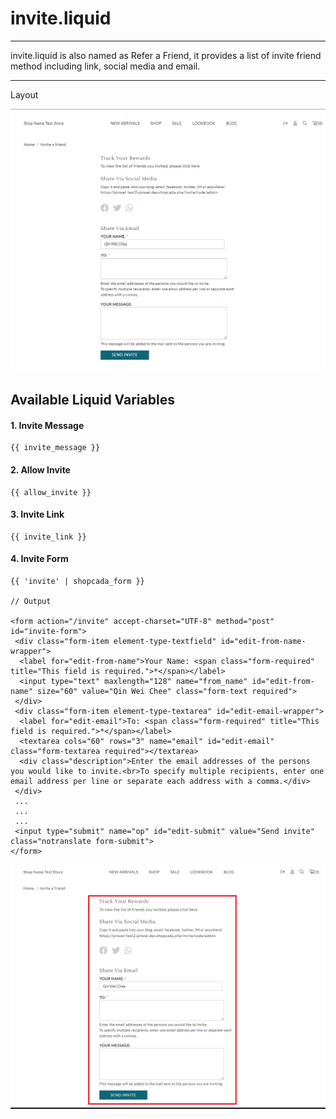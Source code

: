 # invite.liquid

---

invite.liquid is also named as Refer a Friend, it provides a list of invite friend method including link, social media and email.

---

Layout

![Invite](<../../assets/images/documents/image (43).png>)

## Available Liquid Variables

#### 1. Invite Message

```
{{ invite_message }}
```

#### 2. Allow Invite

```
{{ allow_invite }}
```

#### 3. Invite Link

```
{{ invite_link }}
```

#### 4. Invite Form

```
{{ 'invite' | shopcada_form }}

// Output

<form action="/invite" accept-charset="UTF-8" method="post" id="invite-form">
 <div class="form-item element-type-textfield" id="edit-from-name-wrapper">
  <label for="edit-from-name">Your Name: <span class="form-required" title="This field is required.">*</span></label>
  <input type="text" maxlength="128" name="from_name" id="edit-from-name" size="60" value="Qin Wei Chee" class="form-text required">
 </div>
 <div class="form-item element-type-textarea" id="edit-email-wrapper">
  <label for="edit-email">To: <span class="form-required" title="This field is required.">*</span></label>
  <textarea cols="60" rows="3" name="email" id="edit-email" class="form-textarea required"></textarea>
  <div class="description">Enter the email addresses of the persons you would like to invite.<br>To specify multiple recipients, enter one email address per line or separate each address with a comma.</div>
 </div>
 ...
 ...
 ...
 <input type="submit" name="op" id="edit-submit" value="Send invite" class="notranslate form-submit">
</form>
```

![Invite Form](../../assets/images/documents/inviteform.png)

